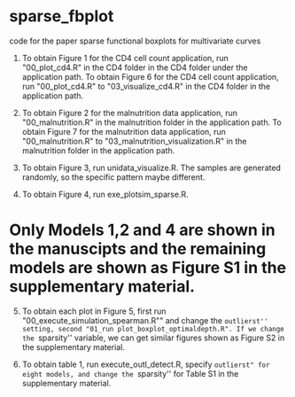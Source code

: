 # sparse_fbplot
code for the paper sparse functional boxplots for multivariate curves

1. To obtain Figure 1 for the CD4 cell count application, run "00_plot_cd4.R" in the CD4 folder in the CD4 folder under the application path.
To obtain Figure 6 for the CD4 cell count application, run "00_plot_cd4.R" to "03_visualize_cd4.R" in the CD4 folder in the application path.

2. To obtain Figure 2 for the malnutrition data application, run "00_malnutrition.R" in the malnutrition folder in the application path.
To obtain Figure 7 for the malnutrition data application, run "00_malnutrition.R" to "03_malnutrition_visualization.R" in the malnutrition folder in the application path.

3. To obtain Figure 3, run unidata_visualize.R. The samples are generated randomly, so the specific pattern maybe different.

4. To obtain Figure 4, run exe_plotsim_sparse.R. 
# Only Models 1,2 and 4 are shown in the manuscipts and the remaining models are shown as Figure S1 in the supplementary material.

5. To obtain each plot in Figure 5, first run "00_execute_simulation_spearman.R"" and change the ``outlierst'' setting, second "01_run plot_boxplot_optimaldepth.R".
If we change the ``sparsity'' variable, we can get similar figures shown as Figure S2 in the supplementary material.

6. To obtain table 1, run execute_outl_detect.R, specify ``outlierst" for eight models, and change the ``sparsity'' for Table S1 in the supplementary material.

